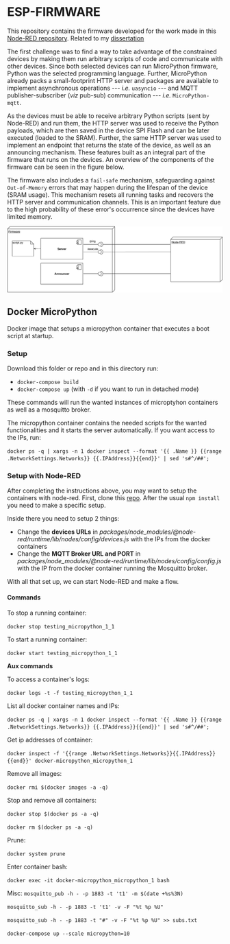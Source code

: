 # ESP-FIRMWARE

This repository contains the firmware developed for the work made in this [Node-RED repository](https://github.com/BeeMargarida/node-red). Related to my [dissertation](https://repositorio-aberto.up.pt/handle/10216/128520)

The first challenge was to find a way to take advantage of the constrained devices by making them run arbitrary scripts of code and communicate with other devices. Since both selected devices can run MicroPython firmware, Python was the selected programming language. Further, MicroPython already packs a small-footprint HTTP server and packages are available to implement asynchronous operations --- *i.e.* `uasyncio` --- and MQTT publisher-subscriber (*viz*  pub-sub) communication --- *i.e.* `MicroPython-mqtt`.

As the devices must be able to receive arbitrary Python scripts (sent by Node-RED) and run them, the HTTP server was used to receive the Python payloads, which are then saved in the device SPI Flash and can be later executed (loaded to the SRAM). Further, the same HTTP server was used to implement an endpoint that returns the state of the device, as well as an announcing mechanism. These features built as an integral part of the firmware that runs on the devices. An overview of the components of the firmware can be seen in the figure below.

The firmware also includes a `fail-safe` mechanism, safeguarding against `Out-of-Memory` errors that may happen during the lifespan of the device (SRAM usage). This mechanism resets all running tasks and recovers the HTTP server and communication channels. This is an important feature due to the high probability of these error's occurrence since the devices have limited memory. 

![Overview](images/component-diagram.png)

## Docker MicroPython

Docker image that setups a micropython container that executes a boot script at startup.

### Setup

Download this folder or repo and in this directory run:

* `docker-compose build`
* `docker-compose up` (with `-d` if you want to run in detached mode)

These commands will run the wanted instances of microptyhon containers as well as a mosquitto broker.

The micropython container contains the needed scripts for the wanted functionalities and it starts the server automatically. If you want access to the IPs, run: 

`docker ps -q | xargs -n 1 docker inspect --format '{{ .Name }} {{range .NetworkSettings.Networks}} {{.IPAddress}}{{end}}' | sed 's#^/##';`

### Setup with Node-RED

After completing the instructions above, you may want to setup the containers with node-red. First, clone this [repo](https://github.com/S-R-MSc/margaridasilva-nodered). After the usual `npm install` you need to make a specific setup. 

Inside there you need to setup 2 things:
* Change the **devices URLs** in *packages/node_modules/@node-red/runtime/lib/nodes/config/devices.js* with the IPs from the docker containers
* Change the **MQTT Broker URL and PORT** in *packages/node_modules/@node-red/runtime/lib/nodes/config/config.js* with the IP from the docker container running the Mosquitto broker.

With all that set up, we can start Node-RED and make a flow.

#### Commands 

To stop a running container: 

`docker stop testing_micropython_1_1`

To start a running container: 

`docker start testing_micropython_1_1`

**Aux commands**

To access a container's logs:

`docker logs -t -f testing_micropython_1_1`

List all docker container names and IPs:

`docker ps -q | xargs -n 1 docker inspect --format '{{ .Name }} {{range .NetworkSettings.Networks}} {{.IPAddress}}{{end}}' | sed 's#^/##';`

Get ip addresses of container:

`docker inspect -f '{{range .NetworkSettings.Networks}}{{.IPAddress}}{{end}}' docker-micropython_micropython_1`

Remove all images:

`docker rmi $(docker images -a -q)`

Stop and remove all containers:

`docker stop $(docker ps -a -q)`

`docker rm $(docker ps -a -q)`

Prune: 

`docker system prune`

Enter container bash:

`docker exec -it docker-micropython_micropython_1 bash`

Misc:
`mosquitto_pub -h - -p 1883 -t 't1' -m $(date +%s%3N)`

`mosquitto_sub -h - -p 1883 -t 't1' -v -F "%t %p %U"`

`mosquitto_sub -h - -p 1883 -t "#" -v -F "%t %p %U" >> subs.txt`

`docker-compose up --scale micropython=10`
